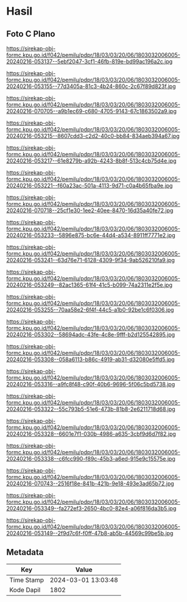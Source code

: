 # Hasil

## Foto C Plano

https://sirekap-obj-formc.kpu.go.id/f042/pemilu/pdpr/18/03/03/20/06/1803032006005-20240216-053137--5ebf2047-3cf1-46fb-819e-bd99ac196a2c.jpg

https://sirekap-obj-formc.kpu.go.id/f042/pemilu/pdpr/18/03/03/20/06/1803032006005-20240216-053155--77d3405a-81c3-4b24-860c-2c67f89d823f.jpg

https://sirekap-obj-formc.kpu.go.id/f042/pemilu/pdpr/18/03/03/20/06/1803032006005-20240216-070705--a9b1ec69-c680-4705-9143-67c1863502a9.jpg

https://sirekap-obj-formc.kpu.go.id/f042/pemilu/pdpr/18/03/03/20/06/1803032006005-20240216-053215--8607cdd3-c2d2-40c0-bb84-834aeb394a67.jpg

https://sirekap-obj-formc.kpu.go.id/f042/pemilu/pdpr/18/03/03/20/06/1803032006005-20240216-053217--61e8279b-a92b-4243-8b8f-513c4cb75d4e.jpg

https://sirekap-obj-formc.kpu.go.id/f042/pemilu/pdpr/18/03/03/20/06/1803032006005-20240216-053221--f60a23ac-501a-4113-9d71-c0a4b65fba9e.jpg

https://sirekap-obj-formc.kpu.go.id/f042/pemilu/pdpr/18/03/03/20/06/1803032006005-20240216-070718--25cf1e30-1ee2-40ee-8470-16d35a40fe72.jpg

https://sirekap-obj-formc.kpu.go.id/f042/pemilu/pdpr/18/03/03/20/06/1803032006005-20240216-053233--5896e875-bc6e-44d4-a534-8911ff7771e2.jpg

https://sirekap-obj-formc.kpu.go.id/f042/pemilu/pdpr/18/03/03/20/06/1803032006005-20240216-053241--63d76e71-6128-4309-9f34-9ab526210fa9.jpg

https://sirekap-obj-formc.kpu.go.id/f042/pemilu/pdpr/18/03/03/20/06/1803032006005-20240216-053249--82ac1365-61f4-41c5-b099-74a2311e2f5e.jpg

https://sirekap-obj-formc.kpu.go.id/f042/pemilu/pdpr/18/03/03/20/06/1803032006005-20240216-053255--70aa58e2-6f4f-44c5-a1b0-92be1c6f0306.jpg

https://sirekap-obj-formc.kpu.go.id/f042/pemilu/pdpr/18/03/03/20/06/1803032006005-20240216-053302--58694adc-43fe-4c8e-9fff-b2d125542895.jpg

https://sirekap-obj-formc.kpu.go.id/f042/pemilu/pdpr/18/03/03/20/06/1803032006005-20240216-053308--058a6113-b86c-4919-ab31-d32080e5ffd5.jpg

https://sirekap-obj-formc.kpu.go.id/f042/pemilu/pdpr/18/03/03/20/06/1803032006005-20240216-053316--a9fc8f48-c90f-40b6-9696-5f06c5bd5738.jpg

https://sirekap-obj-formc.kpu.go.id/f042/pemilu/pdpr/18/03/03/20/06/1803032006005-20240216-053322--55c793b5-51e6-473b-81b8-2e6211718d68.jpg

https://sirekap-obj-formc.kpu.go.id/f042/pemilu/pdpr/18/03/03/20/06/1803032006005-20240216-053328--6601e7f1-030b-4986-a635-3cbf9d6d7f82.jpg

https://sirekap-obj-formc.kpu.go.id/f042/pemilu/pdpr/18/03/03/20/06/1803032006005-20240216-053338--c6fcc990-f89c-45b3-a6ed-915e9c15575e.jpg

https://sirekap-obj-formc.kpu.go.id/f042/pemilu/pdpr/18/03/03/20/06/1803032006005-20240216-070743--2516f18e-841b-421b-9e18-493e3ad65b72.jpg

https://sirekap-obj-formc.kpu.go.id/f042/pemilu/pdpr/18/03/03/20/06/1803032006005-20240216-053349--fa272ef3-2650-4bc0-82e4-a06f816da3b5.jpg

https://sirekap-obj-formc.kpu.go.id/f042/pemilu/pdpr/18/03/03/20/06/1803032006005-20240216-053149--2f9d7c6f-f0ff-47b8-ab5b-44569c99be5b.jpg


## Metadata

| Key        | Value               |
| ---------- | ------------------- |
| Time Stamp | 2024-03-01 13:03:48 |
| Kode Dapil | 1802                |



